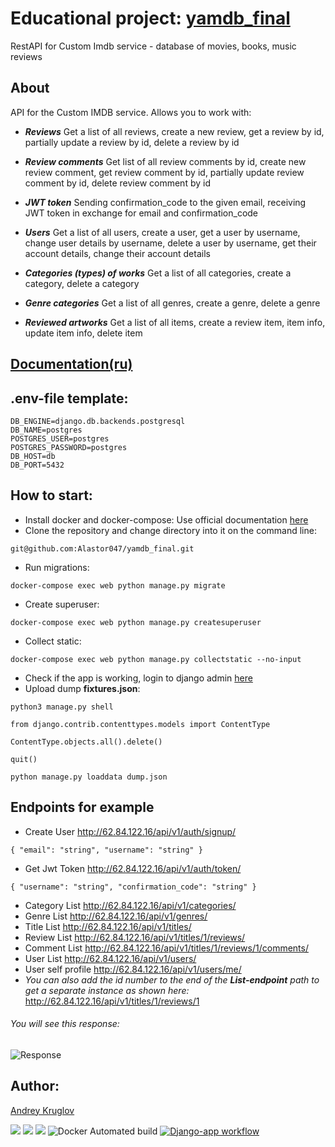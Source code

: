 # Educational project: [yamdb_final](http://62.84.122.16/admin)
RestAPI for Custom Imdb service - database of movies, books, music reviews
## About
API for the Custom IMDB service. Allows you to work with:

- **_Reviews_** Get a list of all reviews, create a new review, get a review by id, partially update a review by id, delete a review by id

- **_Review comments_** Get list of all review comments by id, create new review comment, get review comment by id, partially update review comment by id, delete review comment by id

- **_JWT token_** Sending confirmation_code to the given email, receiving JWT token in exchange for email and confirmation_code

- **_Users_** Get a list of all users, create a user, get a user by username, change user details by username, delete a user by username, get their account details, change their account details

- **_Categories (types) of works_** Get a list of all categories, create a category, delete a category

- **_Genre categories_** Get a list of all genres, create a genre, delete a genre

- **_Reviewed artworks_** Get a list of all items, create a review item, item info, update item info, delete item


## [Documentation(ru)](http://62.84.122.16/redoc/)

## .env-file template:


```
DB_ENGINE=django.db.backends.postgresql
DB_NAME=postgres
POSTGRES_USER=postgres
POSTGRES_PASSWORD=postgres
DB_HOST=db
DB_PORT=5432
```

## How to start:
- Install docker and docker-compose:
Use official documentation [here](https://docs.docker.com/engine/install/)
- Clone the repository and change directory into it on the command line:
```
git@github.com:Alastor047/yamdb_final.git
```
- Run migrations:

```
docker-compose exec web python manage.py migrate
```
- Create superuser:
```
docker-compose exec web python manage.py createsuperuser
```
- Collect static:
```
docker-compose exec web python manage.py collectstatic --no-input
```
- Check if the app is working, login to django admin [here](http://62.84.122.16/admin/)
- Upload dump **fixtures.json**:
```
python3 manage.py shell
```
```
from django.contrib.contenttypes.models import ContentType
```
```
ContentType.objects.all().delete()
```
```
quit()
```
```
python manage.py loaddata dump.json
```
## Endpoints for example
- Create User        http://62.84.122.16/api/v1/auth/signup/
```
{ "email": "string", "username": "string" }
```
- Get Jwt Token      http://62.84.122.16/api/v1/auth/token/
```
{ "username": "string", "confirmation_code": "string" }
```
- Category List      http://62.84.122.16/api/v1/categories/
- Genre List         http://62.84.122.16/api/v1/genres/
- Title List         http://62.84.122.16/api/v1/titles/
- Review List        http://62.84.122.16/api/v1/titles/1/reviews/
- Comment List       http://62.84.122.16/api/v1/titles/1/reviews/1/comments/
- User List          http://62.84.122.16/api/v1/users/
- User self profile  http://62.84.122.16/api/v1/users/me/
- _You can also add the id number to the end of the **List-endpoint** path to get a separate instance as shown here:_
http://62.84.122.16/api/v1/titles/1/reviews/1
###### You will see this response:
![Response](https://user-images.githubusercontent.com/99352898/175463539-8f316740-144f-40b6-943e-66305e04d46c.jpg)

## Author:
[Andrey Kruglov](https://github.com/Alastor047)





![](https://img.shields.io/pypi/pyversions/p5?logo=python&logoColor=yellow&style=for-the-badge)
![](https://img.shields.io/badge/Django-2.2.16-blue)
![](https://img.shields.io/badge/DRF-3.12.4-lightblue)
![Docker Automated build](https://img.shields.io/docker/automated/alastor047/api_yamdb?color=1&label=v1.0)
[![Django-app workflow](https://github.com/Alastor047/yamdb_final/actions/workflows/yamdb_workflow.yml/badge.svg)](https://github.com/Alastor047/yamdb_final/actions/workflows/yamdb_workflow.yml)